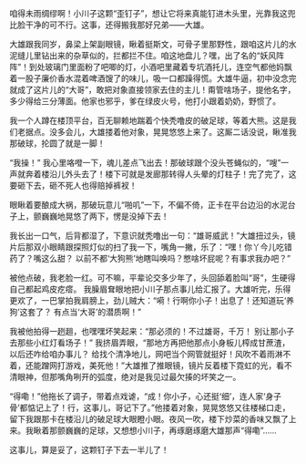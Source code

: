 咱得未雨绸缪啊！小川子这颗“歪钉子”，想让它将来真能钉进木头里，光靠我这兜比脸干净的可不行。这事，还得搬我那好兄弟——大雄。

大雄跟我同岁，鼻梁上架副眼镜，瞅着挺斯文，可骨子里那野性，跟咱这片儿的水泥缝儿里钻出来的杂草似的，拦都拦不住。咱这地盘儿？嘿，出了名的“妖风阵阵”！到处玻璃门里面粉了吧唧的灯，小酒吧里藏着专坑酒托儿，连空气都他妈飘着一股子廉价香水混着啤酒馊了的味儿，吸一口都躁得慌。大雄牛逼，初中没念完就成了这片儿的“大哥”，敢把对象直接领家去住的主儿！甭管啥场子，提他名字，多少得给三分薄面。他家也邪乎，爹在绿皮火号，他打小跟着奶奶，野惯了。

我一个人蹲在楼顶平台，百无聊赖地踹着个快秃噜皮的破足球，等着大熊。这是我们老据点。没多会儿，大雄搂着他对象，晃晃悠悠上来了。这厮二话没说，瞅准我那破球，抡圆了就是一脚！

“我操！” 我心里咯噔一下，魂儿差点飞出去！那破球跟个没头苍蝇似的，“嗖”一声就奔着楼沿儿外头去了！楼下可就是发廊那转得人头晕的灯柱子！完了完了，这要砸下去，砸不死人也得赔掉裤衩！  

眼瞅着要酿成大祸，那破玩意儿“啪叽”一下，不偏不倚，正卡在平台边沿的水泥台子上，颤巍巍地晃悠了两下，愣是没掉下去！ 

我长出一口气，后背都湿了，下意识就秃噜出一句：“雄哥威武！”大雄扭过头，镜片后那双小眼睛跟探照灯似的扫了我一下，嘴角一撇，乐了：“嘿！你丫今儿吃错药了？嘴这么甜？ 以前不都‘大狗熊’地瞎叫唤吗？憋啥坏屁呢？有事求我办吧？” 

被他点破，我老脸一红。可不嘛，平辈论交多少年了，头回舔着脸叫“哥”，生硬得自己都起鸡皮疙瘩。 我臊眉耷眼地把小川子那点事儿给汇报了。大雄听完，乐得更欢了，一巴掌拍我肩膀上，劲儿贼大：“嗬！行啊你小子！出息了！还知道玩‘养狗’这套了？ 有点当‘大哥’的潜质啊！”

我被他拍得一趔趄，也嘿嘿坏笑起来：“那必须的！不过雄哥，千万！ 别让那小子去那些小红灯看场子！” 我挤眉弄眼，“那地方再把他那点小身板儿榨成甘蔗渣，以后还咋给咱办事儿？ 给找个清净地儿，网吧当个网管就挺好！风吹不着雨淋不着，还能蹭网打游戏，美死他！”大雄推了推眼镜，镜片反着楼下霓虹的光，看不清眼神，但那嘴角咧开的弧度，绝对是我见过最欠揍的坏笑之一。

“得嘞！”他拖长了调子，带着点戏谑，“成！你小子，心还挺‘细’，连人家‘身子骨’都惦记上了！行，这事儿，哥记下了。”他搂着对象，晃晃悠悠又往楼梯口走，留下我跟那卡在楼沿儿的破足球大眼瞪小眼。夜风一吹，楼下炒菜的香味又飘了上来。我瞅着那颤巍巍的足球，又想想小川子，再琢磨琢磨大雄那声“得嘞”……

这事儿，算是妥了，这颗钉子下去一半儿了！